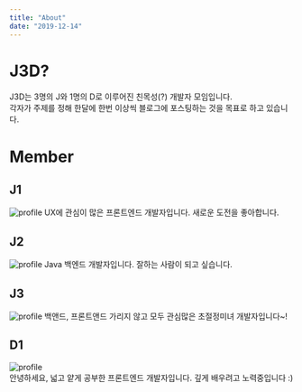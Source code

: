 ```yaml
---
title: "About"
date: "2019-12-14"
---
```


# J3D?

J3D는 3명의 J와 1명의 D로 이루어진 친목성(?) 개발자 모임입니다.  
각자가 주제를 정해 한달에 한번 이상씩 블로그에 포스팅하는 것을 목표로 하고 있습니다.

# Member

## J1

![profile](./j1.png)
UX에 관심이 많은 프론트엔드 개발자입니다. 새로운 도전을 좋아합니다.

## J2

![profile](https://user-images.githubusercontent.com/6037055/70845552-80506680-1e93-11ea-92fc-46bfcb88deb5.jpeg)
Java 백엔드 개발자입니다. 잘하는 사람이 되고 싶습니다.

## J3

![profile](./ap1.jpg)
백앤드, 프론트앤드 가리지 않고 모두 관심많은 초절정미녀 개발자입니다~!

## D1

![profile](https://avatars3.githubusercontent.com/u/17061350?s=460&v=4)  
안녕하세요, 넓고 얕게 공부한 프론트엔드 개발자입니다. 깊게 배우려고 노력중입니다 :)
